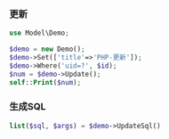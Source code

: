 ### 更新
```php
use Model\Demo;

$demo = new Demo();
$demo->Set(['title'=>'PHP-更新']);
$demo->Where('uid=?', $id);
$num = $demo->Update();
self::Print($num);
```

### 生成SQL
```php
list($sql, $args) = $demo->UpdateSql()
```
